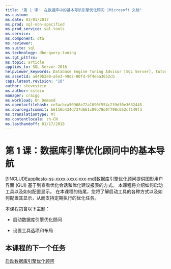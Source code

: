 ```yaml
---
title: "第 1 课： 在数据库中的基本导航引擎优化顾问 |Microsoft 文档"
ms.custom: 
ms.date: 03/01/2017
ms.prod: sql-non-specified
ms.prod_service: sql-tools
ms.service: 
ms.component: dta
ms.reviewer: 
ms.suite: sql
ms.technology: dbe-query-tuning
ms.tgt_pltfrm: 
ms.topic: article
applies_to: SQL Server 2016
helpviewer_keywords: Database Engine Tuning Advisor [SQL Server], tutorials
ms.assetid: ad49b2e0-a5e3-49d2-80fd-9f4eaa3652cb
caps.latest.revision: "18"
author: stevestein
ms.author: sstein
manager: craigg
ms.workload: On Demand
ms.openlocfilehash: ce3acbca50968e72a1890f554c239d30e3632445
ms.sourcegitcommit: b6116b434d737d661c09b78d0f798c652cf149f3
ms.translationtype: MT
ms.contentlocale: zh-CN
ms.lasthandoff: 01/17/2018
---
```

# <a name="lesson-1-basic-navigation-in-database-engine-tuning-advisor"></a>第 1 课：数据库引擎优化顾问中的基本导航
[!INCLUDE[appliesto-ss-xxxx-xxxx-xxx-md](../../includes/appliesto-ss-xxxx-xxxx-xxx-md.md)]数据库引擎优化顾问提供图形用户界面 (GUI) 基于到查看优化会话和优化建议报表的方式。 本课程将介绍如何启动工具以及如何配置显示。 在本课程的结尾，您将了解启动工具的各种方式以及如何配置其显示，从而支持定期执行的优化任务。  
  
本课程包含以下主题：  
  
-   启动数据库引擎优化顾问  
  
-   设置工具选项和布局  
  
## <a name="next-task-in-this-lesson"></a>本课程的下一个任务  
[启动数据库引擎优化顾问](../../tools/dta/lesson-1-1-launching-database-engine-tuning-advisor.md)  
  
  
  
